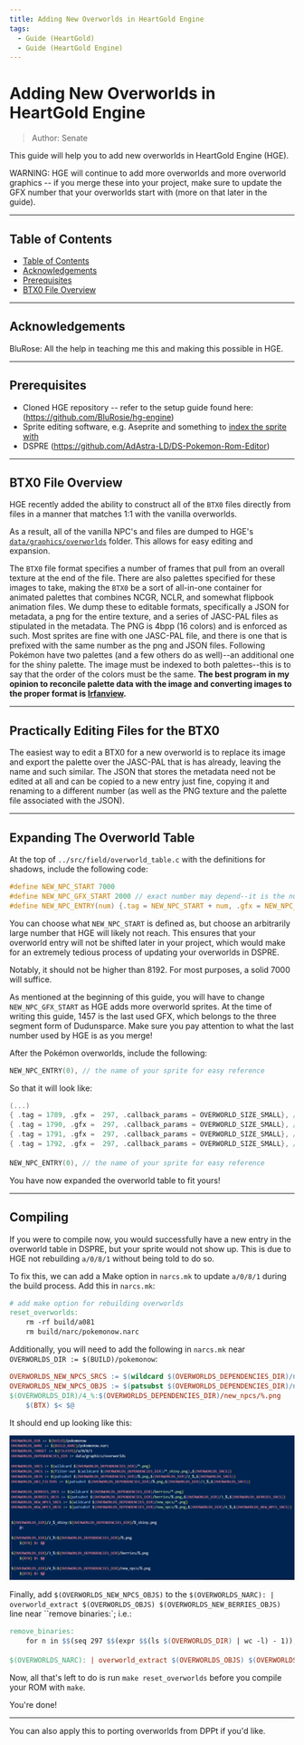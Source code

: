 ```yaml
---
title: Adding New Overworlds in HeartGold Engine
tags:
  - Guide (HeartGold)
  - Guide (HeartGold Engine)
---
```


# Adding New Overworlds in HeartGold Engine
> Author: Senate

This guide will help you to add new overworlds in HeartGold Engine (HGE).

WARNING: HGE will continue to add more overworlds and more overworld graphics -- if you merge these into your project, make sure to update the GFX number that your overworlds start with (more on that later in the guide).

---

## Table of Contents
  - [Table of Contents](#table-of-contents)
  - [Acknowledgements](#acknowledgements)
  - [Prerequisites](#prerequisites)
  - [BTX0 File Overview](#btx0-file-overview)

---

## Acknowledgements
BluRose: All the help in teaching me this and making this possible in HGE.

---

## Prerequisites
- Cloned HGE repository -- refer to the setup guide found here: (https://github.com/BluRosie/hg-engine)
- Sprite editing software, e.g. Aseprite and something to [index the sprite with](../../../universal/guides/sprite_indexing/sprite_indexing.md)
- DSPRE (https://github.com/AdAstra-LD/DS-Pokemon-Rom-Editor)

---

## BTX0 File Overview

HGE recently added the ability to construct all of the `BTX0` files directly from files in a manner that matches 1:1 with the vanilla overworlds.

As a result, all of the vanilla NPC's and files are dumped to HGE's [`data/graphics/overworlds`](https://github.com/BluRosie/hg-engine/tree/main/data/graphics/overworlds) folder.  This allows for easy editing and expansion.

The `BTX0` file format specifies a number of frames that pull from an overall texture at the end of the file.
There are also palettes specified for these images to take, making the `BTX0` be a sort of all-in-one container for animated palettes that combines NCGR, NCLR, and somewhat flipbook animation files.
We dump these to editable formats, specifically a JSON for metadata, a png for the entire texture, and a series of JASC-PAL files as stipulated in the metadata.
The PNG is 4bpp (16 colors) and is enforced as such.  Most sprites are fine with one JASC-PAL file, and there is one that is prefixed with the same number as the png and JSON files.  Following Pokémon have two palettes (and a few others do as well)--an additional one for the shiny palette.
The image must be indexed to both palettes--this is to say that the order of the colors must be the same.  **The best program in my opinion to reconcile palette data with the image and converting images to the proper format is [Irfanview](https://www.irfanview.com/).**

---

## Practically Editing Files for the BTX0

The easiest way to edit a BTX0 for a new overworld is to replace its image and export the palette over the JASC-PAL that is has already, leaving the name and such similar.  The JSON that stores the metadata need not be edited at all and can be copied to a new entry just fine, copying it and renaming to a different number (as well as the PNG texture and the palette file associated with the JSON).

---

## Expanding The Overworld Table

At the top of ``../src/field/overworld_table.c`` with the definitions for shadows, include the following code:

```c
#define NEW_NPC_START 7000
#define NEW_NPC_GFX_START 2000 // exact number may depend--it is the number of the first overworld gfx that is not used in the overworld table
#define NEW_NPC_ENTRY(num) {.tag = NEW_NPC_START + num, .gfx = NEW_NPC_GFX_START + num, .callback_params = 0}
```

You can choose what ``NEW_NPC_START`` is defined as, but choose an arbitrarily large number that HGE will likely not reach. This ensures that your overworld entry will not be shifted later in your project, which would make for an extremely tedious process of updating your overworlds in DSPRE.

Notably, it should not be higher than 8192.  For most purposes, a solid 7000 will suffice.

As mentioned at the beginning of this guide, you will have to change ``NEW_NPC_GFX_START`` as HGE adds more overworld sprites. At the time of writing this guide, 1457 is the last used GFX, which belongs to the three segment form of Dudunsparce. Make sure you pay attention to what the last number used by HGE is as you merge!

After the Pokémon overworlds, include the following:

```c
NEW_NPC_ENTRY(0), // the name of your sprite for easy reference
```

So that it will look like:

```c
(...)
{ .tag = 1789, .gfx =  297, .callback_params = OVERWORLD_SIZE_SMALL}, // SPECIES_IRON_BOULDER
{ .tag = 1790, .gfx =  297, .callback_params = OVERWORLD_SIZE_SMALL}, // SPECIES_IRON_CROWN
{ .tag = 1791, .gfx =  297, .callback_params = OVERWORLD_SIZE_SMALL}, // SPECIES_TERAPAGOS
{ .tag = 1792, .gfx =  297, .callback_params = OVERWORLD_SIZE_SMALL}, // SPECIES_PECHARUNT

NEW_NPC_ENTRY(0), // the name of your sprite for easy reference
```

You have now expanded the overworld table to fit yours!

---

## Compiling

If you were to compile now, you would successfully have a new entry in the overworld table in DSPRE, but your sprite would not show up. This is due to HGE not rebuilding ``a/0/8/1`` without being told to do so.

To fix this, we can add a Make option in ``narcs.mk`` to update ``a/0/8/1`` during the build process. Add this in ``narcs.mk``:

```makefile
# add make option for rebuilding overworlds
reset_overworlds:
    rm -rf build/a081
    rm build/narc/pokemonow.narc
```
Additionally, you will need to add the following in ``narcs.mk`` near ``OVERWORLDS_DIR := $(BUILD)/pokemonow``:

```makefile
OVERWORLDS_NEW_NPCS_SRCS := $(wildcard $(OVERWORLDS_DEPENDENCIES_DIR)/new_npcs/*.png)
OVERWORLDS_NEW_NPCS_OBJS := $(patsubst $(OVERWORLDS_DEPENDENCIES_DIR)/new_npcs/%.png,$(OVERWORLDS_DIR)/4_%,$(OVERWORLDS_NEW_NPCS_SRCS))
$(OVERWORLDS_DIR)/4_%:$(OVERWORLDS_DEPENDENCIES_DIR)/new_npcs/%.png
	$(BTX) $< $@
```
It should end up looking like this:

![](resources/narcsmk.png)

Finally, add ``$(OVERWORLDS_NEW_NPCS_OBJS)`` to the ``$(OVERWORLDS_NARC): | overworld_extract $(OVERWORLDS_OBJS) $(OVERWORLDS_NEW_BERRIES_OBJS)`` line near ``remove binaries:`; i.e.:

```makefile
remove_binaries:
	for n in $$(seq 297 $$(expr $$(ls $(OVERWORLDS_DIR) | wc -l) - 1)); do rm -f $(OVERWORLDS_DIR)/1_$$(printf "%04d" $$n); done

$(OVERWORLDS_NARC): | overworld_extract $(OVERWORLDS_OBJS) $(OVERWORLDS_BERRIES_OBJS) $(OVERWORLDS_NEW_NPCS_OBJS) remove_binaries
```

Now, all that's left to do is run ``make reset_overworlds`` before you compile your ROM with ``make``.

You're done!

---

You can also apply this to porting overworlds from DPPt if you'd like.
